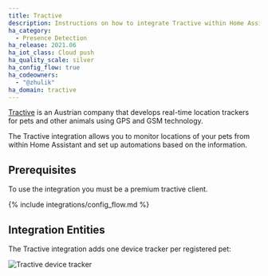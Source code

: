 ```yaml
---
title: Tractive
description: Instructions on how to integrate Tractive within Home Assistant.
ha_category:
  - Presence Detection
ha_release: 2021.06
ha_iot_class: Cloud push
ha_quality_scale: silver
ha_config_flow: true
ha_codeowners:
  - "@zhulik"
ha_domain: tractive
---
```


[Tractive](https://tractive.com/en/) is an Austrian company that develops real-time location trackers for pets and other animals using GPS and GSM technology.

The Tractive integration allows you to monitor locations of your pets from within Home Assistant and set up automations based on the information.

## Prerequisites

To use the integration you must be a premium tractive client.

{% include integrations/config_flow.md %}

## Integration Entities

The Tractive integration adds one device tracker per registered pet:

![Tractive device tracker](/images/integrations/tractive/device_tracker.png)
